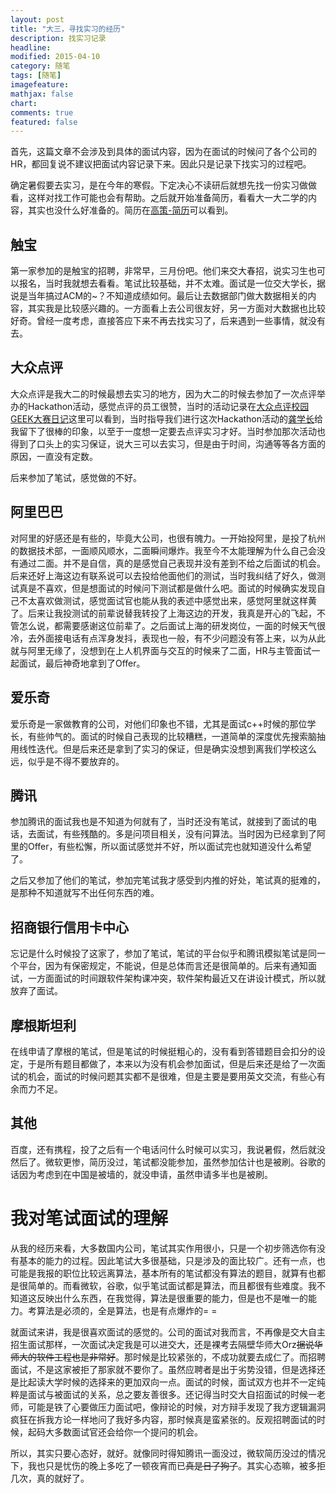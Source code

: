 ```yaml
---
layout: post
title: "大三，寻找实习的经历"
description: 找实习记录
headline:
modified: 2015-04-10
category: 随笔
tags: [随笔]
imagefeature:
mathjax: false
chart:
comments: true
featured: false
---
```


首先，这篇文章不会涉及到具体的面试内容，因为在面试的时候问了各个公司的HR，都回复说不建议把面试内容记录下来。因此只是记录下找实习的过程吧。

确定暑假要去实习，是在今年的寒假。下定决心不读研后就想先找一份实习做做看，这样对找工作可能也会有帮助。之后就开始准备简历，看看大一大二学的内容，其实也没什么好准备的。简历在[高策-简历](http://gaocegege.com/resume/cn/)可以看到。

## 触宝

第一家参加的是触宝的招聘，非常早，三月份吧。他们来交大春招，说实习生也可以报名，当时我就想去看看。笔试比较基础，并不太难。面试是一位交大学长，据说是当年搞过ACM的~？不知道成绩如何。最后让去数据部门做大数据相关的内容，其实我是比较感兴趣的。一方面看上去公司很友好，另一方面对大数据也比较好奇。曾经一度考虑，直接答应下来不再去找实习了，后来遇到一些事情，就没有去。

## 大众点评

大众点评是我大二的时候最想去实习的地方，因为大二的时候去参加了一次点评举办的Hackathon活动，感觉点评的员工很赞，当时的活动记录在[大众点评校园GEEK大赛日记](http://gaocegege.com/Blog/%E9%9A%8F%E7%AC%94/dianping/)这里可以看到，当时指导我们进行这次Hackathon活动的[龚学长](http://www.dozer.cc/)给我留下了很棒的印象，以至于一度想一定要去点评实习才好。当时参加那次活动也得到了口头上的实习保证，说大三可以去实习，但是由于时间，沟通等等各方面的原因，一直没有定数。

后来参加了笔试，感觉做的不好。

## 阿里巴巴

对阿里的好感还是有些的，毕竟大公司，也很有魄力。一开始投阿里，是投了杭州的数据技术部，一面顺风顺水，二面瞬间爆炸。我至今不太能理解为什么自己会没有通过二面。并不是自信，真的是感觉自己表现并没有差到不给之后面试的机会。后来还好上海这边有联系说可以去投给他面他们的测试，当时我纠结了好久，做测试真是不喜欢，但是想面试的时候问下测试都是做什么吧。面试的时候确实发现自己不太喜欢做测试，感觉面试官也能从我的表述中感觉出来，感觉阿里就这样黄了。后来让我投测试的前辈说替我转投了上海这边的开发，我真是开心的飞起，不管怎么说，都需要感谢这位前辈了。之后面试上海的研发岗位，一面的时候天气很冷，去外面接电话有点浑身发抖，表现也一般，有不少问题没有答上来，以为从此就与阿里无缘了，没想到在上人机界面与交互的时候来了二面，HR与主管面试一起面试，最后神奇地拿到了Offer。

## 爱乐奇

爱乐奇是一家做教育的公司，对他们印象也不错，尤其是面试c++时候的那位学长，有些帅气的。面试的时候自己表现的比较糟糕，一道简单的深度优先搜索脑抽用线性迭代。但是后来还是拿到了实习的保证，但是确实没想到离我们学校这么远，似乎是不得不要放弃的。

## 腾讯

参加腾讯的面试我也是不知道为何就有了，当时还没有笔试，就接到了面试的电话，去面试，有些残酷的。多是问项目相关，没有问算法。当时因为已经拿到了阿里的Offer，有些松懈，所以面试感觉并不好，所以面试完也就知道没什么希望了。

之后又参加了他们的笔试，参加完笔试我才感受到内推的好处，笔试真的挺难的，是那种不知道就写不出任何东西的难。

## 招商银行信用卡中心

忘记是什么时候投了这家了，参加了笔试，笔试的平台似乎和腾讯模拟笔试是同一个平台，因为有保密规定，不能说，但是总体而言还是很简单的。后来有通知面试，一方面面试的时间跟软件架构课冲突，软件架构最近又在讲设计模式，所以就放弃了面试。

## 摩根斯坦利

在线申请了摩根的笔试，但是笔试的时候挺粗心的，没有看到答错题目会扣分的设定，于是所有题目都做了，本来以为没有机会参加面试，但是后来还是给了一次面试的机会，面试的时候问题其实都不是很难，但是主要是要用英文交流，有些心有余而力不足。

## 其他

百度，还有携程，投了之后有一个电话问什么时候可以实习，我说暑假，然后就没然后了。微软更惨，简历没过，笔试都没能参加，虽然参加估计也是被刷。谷歌的话因为考虑到在中国是被墙的，就没申请，虽然申请多半也是被刷。

# 我对笔试面试的理解

从我的经历来看，大多数国内公司，笔试其实作用很小，只是一个初步筛选你有没有基本的能力的过程。因此笔试大多很基础，只是涉及的面比较广。还有一点，也可能是我报的职位比较远离算法，基本所有的笔试都没有算法的题目，就算有也都是很简单的。而看微软，谷歌，似乎笔试面试都是算法，而且都很有些难度。我不知道这反映出什么东西，在我觉得，算法是很重要的能力，但是也不是唯一的能力。考算法是必须的，全是算法，也是有点爆炸的= =

就面试来讲，我是很喜欢面试的感觉的。公司的面试对我而言，不再像是交大自主招生面试那样，一次面试决定我是可以进交大，还是裸考去隔壁华师大Orz<s>据说华师大的软件工程也是非常好</s>。那时候是比较紧张的，不成功就要去成仁了。而招聘面试，不是这家被拒了那家就不要你了。虽然应聘者是出于劣势没错，但是选择还是比起读大学时候的选择来的更加双向一点。面试的时候，面试双方也并不一定纯粹是面试与被面试的关系，总之要友善很多。还记得当时交大自招面试的时候一老师，可能是铁了心要做压力面试吧，像辩论的时候，对方辩手发现了我方逻辑漏洞疯狂在拆我方论一样地问了我好多内容，那时候真是蛮紧张的。反观招聘面试的时候，起码大多数面试官还会给你一个提问的机会。

所以，其实只要心态好，就好。就像同时得知腾讯一面没过，微软简历没过的情况下，我也只是忧伤的晚上多吃了一顿夜宵而已<s>真是日了狗了</s>。其实心态嘛，被多拒几次，真的就好了。